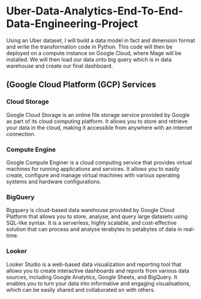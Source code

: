 # Uber-Data-Analytics-End-To-End-Data-Engineering-Project
Using an Uber dataset, I will build a data model in fact and dimension format and write the transformation code in Python. This code will then be deployed on a compute instance on Google Cloud, where Mage will be installed. We will then load our data onto big query which is in data warehouse and create our final dashboard.
## (Google Cloud Platform (GCP) Services
### Cloud Storage
Google Cloud Storage is an online file storage service provided by Google as part of its cloud computing platform. It allows you to store and retrieve your data in the cloud, making it accessible from anywhere with an internet connection.
### Compute Engine
Google Compute Enginer is a cloud computing service that provides virtual machines for running applications and services. It allows you to easily create, configure and manage virtual machines with various operating systems and hardware configurations.
### BigQuery
Bigquery is cloud-based data warehouse provided by Google Cloud Platform that allows you to store, analyse, and query large datasets using SQL-like syntax. It is a serverless, highly scalable, and cost-effective solution that can process and analyse terabytes to petabytes of data in real-time.
### Looker
Looker Studio is a web-based data visualization and reporting tool that allows you to create interactive dashboards and reports from various data sources, including Google Analytics, Google Sheets, and BigQuery. It enables you to turn your data into informative and engaging visualisations, which can be easily shared and collaborated on with others.
